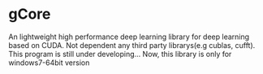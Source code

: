 # gCore
An lightweight high performance deep learning library for deep learning based on CUDA. 
Not dependent any third party librarys(e.g cublas, cufft). This program is still under developing...
Now, this library is only for windows7-64bit version
